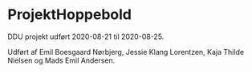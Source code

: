 # ProjektHoppebold

DDU projekt udført 2020-08-21 til 2020-08-25.

Udført af Emil Boesgaard Nørbjerg, Jessie Klang Lorentzen, Kaja Thilde Nielsen og Mads Emil Andersen.
